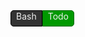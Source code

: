 <div style="display: inline-block;">
<div style="padding: 0 8px;color: #EFEFEF;width: auto;height: 24px;background-color: #333333;text-align: center;border-top-left-radius: 5px;border-bottom-left-radius: 5px;display:inline-block;margin:0;float: left;border-left: 1px solid #000000;border-top: 1px solid #000000;border-bottom: 1px solid #000000;border-right: 1px solid #000000;">
Bash
</div>
<div style="padding: 0 8px;color: #EFEFEF;width: auto;height: 24px;background-color: #009900;text-align: center;border-top-right-radius: 5px;border-bottom-right-radius: 5px;display:inline-block;margin:0;float: left;border-right: 1px solid #006600;border-top: 1px solid #006600;border-bottom: 1px solid #006600;border-left: 1px solid #006600">
Todo
</div>
</div>
